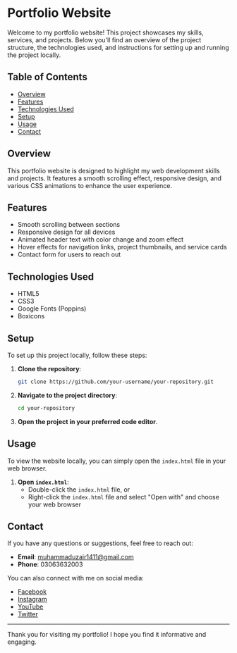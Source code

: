 # Portfolio Website

Welcome to my portfolio website! This project showcases my skills, services, and projects. Below you'll find an overview of the project structure, the technologies used, and instructions for setting up and running the project locally.

## Table of Contents

- [Overview](#overview)
- [Features](#features)
- [Technologies Used](#technologies-used)
- [Setup](#setup)
- [Usage](#usage)
- [Contact](#contact)

## Overview

This portfolio website is designed to highlight my web development skills and projects. It features a smooth scrolling effect, responsive design, and various CSS animations to enhance the user experience.

## Features

- Smooth scrolling between sections
- Responsive design for all devices
- Animated header text with color change and zoom effect
- Hover effects for navigation links, project thumbnails, and service cards
- Contact form for users to reach out

## Technologies Used

- HTML5
- CSS3
- Google Fonts (Poppins)
- Boxicons

## Setup

To set up this project locally, follow these steps:

1. **Clone the repository**:
    ```bash
    git clone https://github.com/your-username/your-repository.git
    ```

2. **Navigate to the project directory**:
    ```bash
    cd your-repository
    ```

3. **Open the project in your preferred code editor**.

## Usage

To view the website locally, you can simply open the `index.html` file in your web browser.

1. **Open `index.html`**:
    - Double-click the `index.html` file, or
    - Right-click the `index.html` file and select "Open with" and choose your web browser

## Contact

If you have any questions or suggestions, feel free to reach out:

- **Email**: muhammaduzair1411@gmail.com
- **Phone**: 03063632003

You can also connect with me on social media:

- [Facebook](#)
- [Instagram](#)
- [YouTube](#)
- [Twitter](#)

---

Thank you for visiting my portfolio! I hope you find it informative and engaging.
